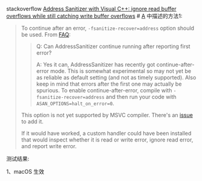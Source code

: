 stackoverflow [Address Sanitizer with Visual C++: ignore read buffer overflows while still catching write buffer overflows](https://stackoverflow.com/questions/69719273/address-sanitizer-with-visual-c-ignore-read-buffer-overflows-while-still-catc) # [A](https://stackoverflow.com/a/69721555) 中描述的方法1:

> To continue after an error, `-fsanitize-recover=address` option should be used. From [FAQ](https://github.com/google/sanitizers/wiki/AddressSanitizer#faq):
>
> > Q: Can AddressSanitizer continue running after reporting first error?
> >
> > A: Yes it can, AddressSanitizer has recently got continue-after-error mode. This is somewhat experimental so may not yet be as reliable as default setting (and not as timely supported). Also keep in mind that errors after the first one may actually be spurious. To enable continue-after-error, compile with `-fsanitize-recover=address` and then run your code with `ASAN_OPTIONS=halt_on_error=0`.
>
> This option is not yet supported by MSVC compiler. There's an [issue](https://developercommunity.visualstudio.com/t/add-fsanitize-recoveraddress-support-to-asan/1459414) to add it.
>
> If it would have worked, a custom handler could have been installed that would inspect whether it is read or write error, ignore read error, and report write error.

测试结果:

1、macOS 生效
